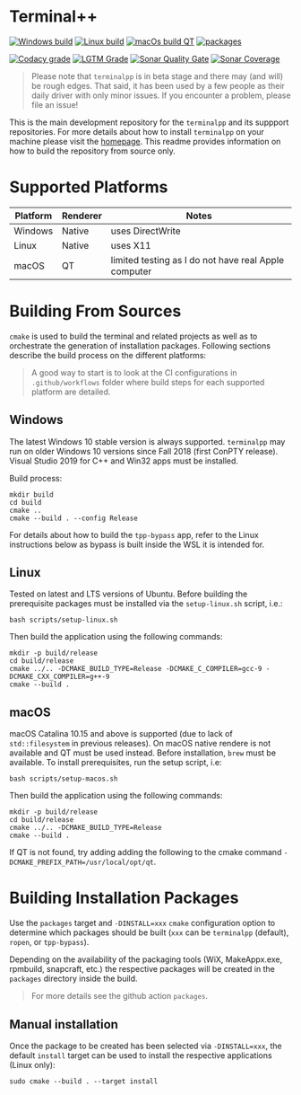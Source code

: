 # Terminal++

[![Windows build](https://img.shields.io/github/workflow/status/terminalpp/terminalpp/windows-build?logo=windows&logoColor=white&style=flat-square&label=native%2bqt)](https://github.com/terminalpp/terminalpp/actions?query=workflow%3Awindows-build)
[![Linux build](https://img.shields.io/github/workflow/status/terminalpp/terminalpp/linux-build?logo=linux&logoColor=white&style=flat-square&label=native%2bqt)](https://github.com/terminalpp/terminalpp/actions?query=workflow%3Alinux-build)
[![macOs build QT](https://img.shields.io/github/workflow/status/terminalpp/terminalpp/macos-build?logo=apple&logoColor=white&style=flat-square&label=qt)](https://github.com/terminalpp/terminalpp/actions?query=workflow%3Amacos-build)
[![packages](https://img.shields.io/github/workflow/status/terminalpp/terminalpp/packages?label=packages&logo=buffer&logoColor=white&style=flat-square)](https://github.com/terminalpp/terminalpp/actions?query=workflow%3Apackages)

[![Codacy grade](https://img.shields.io/codacy/grade/fd4f07b095634b9d90bbb9edb11fc12c?logo=codacy&style=flat-square)](https://app.codacy.com/manual/zduka/terminalpp)
[![LGTM Grade](https://img.shields.io/lgtm/grade/cpp/github/terminalpp/terminalpp?logo=LGTM&style=flat-square)](https://lgtm.com/projects/g/terminalpp/terminalpp?mode=list)
[![Sonar Quality Gate](https://img.shields.io/sonar/quality_gate/terminalpp_terminalpp?logo=sonarcloud&server=https%3A%2F%2Fsonarcloud.io&style=flat-square)](https://sonarcloud.io/dashboard?id=terminalpp_terminalpp)
[![Sonar Coverage](https://img.shields.io/sonar/coverage/terminalpp_terminalpp?logo=sonarcloud&server=http%3A%2F%2Fsonarcloud.io&style=flat-square)](https://sonarcloud.io/component_measures?id=terminalpp_terminalpp&metric=coverage&view=list)

> Please note that `terminalpp` is in beta stage and there may (and will) be rough edges. That said, it has been used by a few people as their daily driver with only minor issues. If you encounter a problem, please file an issue!

This is the main development repository for the `terminalpp` and its suppport repositories. For more details about how to install `terminalpp` on your machine please visit the [homepage](https://terminalpp.com). This readme provides information on how to build the repository from source only. 

# Supported Platforms

Platform | Renderer | Notes
---------|----------|---------------
Windows  | Native   | uses DirectWrite
Linux    | Native   | uses X11
macOS    | QT       | limited testing as I do not have real Apple computer

# Building From Sources

`cmake` is used to build the terminal and related projects as well as to orchestrate the generation of installation packages. Following sections describe the build process on the different platforms:

> A good way to start is to look at the CI configurations in `.github/workflows` folder where build steps for each supported platform are detailed. 

## Windows 

The latest Windows 10 stable version is always supported. `terminalpp` may run on older Windows 10 versions since Fall 2018 (first ConPTY release). Visual Studio 2019 for C++ and Win32 apps must be installed. 

Build process:

    mkdir build
    cd build
    cmake ..
    cmake --build . --config Release 

For details about how to build the `tpp-bypass` app, refer to the Linux instructions below as bypass is built inside the WSL it is intended for.

## Linux

Tested on latest and LTS versions of Ubuntu. Before building the prerequisite packages must be installed via the `setup-linux.sh` script, i.e.:

    bash scripts/setup-linux.sh

Then build the application using the following commands:

    mkdir -p build/release
    cd build/release
    cmake ../.. -DCMAKE_BUILD_TYPE=Release -DCMAKE_C_COMPILER=gcc-9 -DCMAKE_CXX_COMPILER=g++-9
    cmake --build .

## macOS

macOS Catalina 10.15 and above is supported (due to lack of `std::filesystem` in previous releases). On macOS native rendere is not available and QT must be used instead. Before installation, `brew` must be available. To install prerequisites, run the setup script, i.e: 

    bash scripts/setup-macos.sh

Then build the application using the following commands:

    mkdir -p build/release
    cd build/release
    cmake ../.. -DCMAKE_BUILD_TYPE=Release
    cmake --build . 

If QT is not found, try adding adding the following to the cmake command `-DCMAKE_PREFIX_PATH=/usr/local/opt/qt`.

# Building Installation Packages

Use the `packages` target and `-DINSTALL=xxx` `cmake` configuration option to determine which packages should be built (`xxx` can be `terminalpp` (default), `ropen`, or `tpp-bypass`). 

Depending on the availability of the packaging tools (WiX, MakeAppx.exe, rpmbuild, snapcraft, etc.) the respective packages will be created in the `packages` directory inside the build. 

> For more details see the github action `packages`.

## Manual installation

Once the package to be created has been selected via `-DINSTALL=xxx`, the default `install` target can be used to install the respective applications (Linux only):

    sudo cmake --build . --target install



